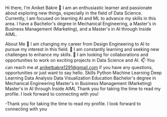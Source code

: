 Hi there, I'm Aniket Bakre 👋
I am an enthusiastic learner and passionate about exploring new things, especially in the field of Data Science. Currently, I am focused on learning AI and ML to advance my skills in this area. I have a Bachelor's degree in Mechanical Engineering, a Master's in Business Management (Marketing), and a Master's in AI through Inside AIML.

About Me
🔭 I am changing my career from Design Engineering to AI to pursue my interest in this field.
🌱 I am constantly learning and seeking new challenges to enhance my skills.
👯 I am looking for collaborations and opportunities to work on exciting projects in Data Science and AI.
📫 You can reach me at aniketbakre1291@gmail.com if you have any questions, opportunities or just want to say hello.
Skills
Python
Machine Learning
Deep Learning
Data Analysis
Data Visualization
Education
Bachelor's degree in Mechanical Engineering
Master's in Business Management (Marketing)
Master's in AI through Inside AIML
Thank you for taking the time to read my profile. I look forward to connecting with you!

-Thank you for taking the time to read my profile. I look forward to connecting with you
<!---
aniketbakre/aniketbakre is a ✨ special ✨ repository because its `README.md` (this file) appears on your GitHub profile.
You can click the Preview link to take a look at your changes.
--->
